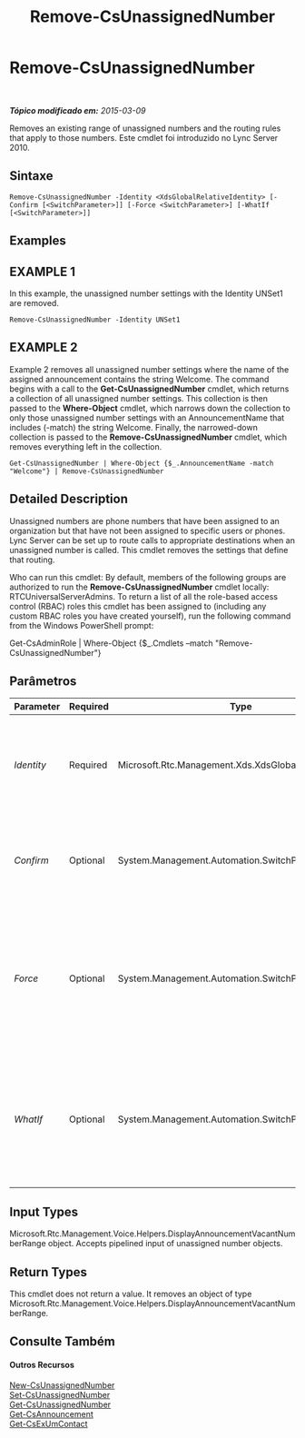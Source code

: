 ﻿---
title: Remove-CsUnassignedNumber
TOCTitle: Remove-CsUnassignedNumber
ms:assetid: 13095593-92d3-4790-99a5-5df4610652cb
ms:mtpsurl: https://technet.microsoft.com/pt-br/library/Gg398209(v=OCS.15)
ms:contentKeyID: 49305947
ms.date: 05/19/2016
mtps_version: v=OCS.15
ms.translationtype: HT
---

# Remove-CsUnassignedNumber

 

_**Tópico modificado em:** 2015-03-09_

Removes an existing range of unassigned numbers and the routing rules that apply to those numbers. Este cmdlet foi introduzido no Lync Server 2010.

## Sintaxe

    Remove-CsUnassignedNumber -Identity <XdsGlobalRelativeIdentity> [-Confirm [<SwitchParameter>]] [-Force <SwitchParameter>] [-WhatIf [<SwitchParameter>]]

## Examples

## EXAMPLE 1

In this example, the unassigned number settings with the Identity UNSet1 are removed.

    Remove-CsUnassignedNumber -Identity UNSet1

## EXAMPLE 2

Example 2 removes all unassigned number settings where the name of the assigned announcement contains the string Welcome. The command begins with a call to the **Get-CsUnassignedNumber** cmdlet, which returns a collection of all unassigned number settings. This collection is then passed to the **Where-Object** cmdlet, which narrows down the collection to only those unassigned number settings with an AnnouncementName that includes (-match) the string Welcome. Finally, the narrowed-down collection is passed to the **Remove-CsUnassignedNumber** cmdlet, which removes everything left in the collection.

    Get-CsUnassignedNumber | Where-Object {$_.AnnouncementName -match "Welcome"} | Remove-CsUnassignedNumber

## Detailed Description

Unassigned numbers are phone numbers that have been assigned to an organization but that have not been assigned to specific users or phones. Lync Server can be set up to route calls to appropriate destinations when an unassigned number is called. This cmdlet removes the settings that define that routing.

Who can run this cmdlet: By default, members of the following groups are authorized to run the **Remove-CsUnassignedNumber** cmdlet locally: RTCUniversalServerAdmins. To return a list of all the role-based access control (RBAC) roles this cmdlet has been assigned to (including any custom RBAC roles you have created yourself), run the following command from the Windows PowerShell prompt:

Get-CsAdminRole | Where-Object {$\_.Cmdlets –match "Remove-CsUnassignedNumber"}

## Parâmetros


<table>
<colgroup>
<col style="width: 25%" />
<col style="width: 25%" />
<col style="width: 25%" />
<col style="width: 25%" />
</colgroup>
<thead>
<tr class="header">
<th>Parameter</th>
<th>Required</th>
<th>Type</th>
<th>Description</th>
</tr>
</thead>
<tbody>
<tr class="odd">
<td><p><em>Identity</em></p></td>
<td><p>Required</p></td>
<td><p>Microsoft.Rtc.Management.Xds.XdsGlobalRelativeIdentity</p></td>
<td><p>The unique name for the range of unassigned numbers you want to remove.</p></td>
</tr>
<tr class="even">
<td><p><em>Confirm</em></p></td>
<td><p>Optional</p></td>
<td><p>System.Management.Automation.SwitchParameter</p></td>
<td><p>Solicita confirmação antes da execução do comando.</p></td>
</tr>
<tr class="odd">
<td><p><em>Force</em></p></td>
<td><p>Optional</p></td>
<td><p>System.Management.Automation.SwitchParameter</p></td>
<td><p>Suppresses any confirmation prompts that would otherwise be displayed before making changes.</p></td>
</tr>
<tr class="even">
<td><p><em>WhatIf</em></p></td>
<td><p>Optional</p></td>
<td><p>System.Management.Automation.SwitchParameter</p></td>
<td><p>Descreve o que aconteceria se o comando fosse executado sem ser executado de fato.</p></td>
</tr>
</tbody>
</table>


## Input Types

Microsoft.Rtc.Management.Voice.Helpers.DisplayAnnouncementVacantNumberRange object. Accepts pipelined input of unassigned number objects.

## Return Types

This cmdlet does not return a value. It removes an object of type Microsoft.Rtc.Management.Voice.Helpers.DisplayAnnouncementVacantNumberRange.

## Consulte Também

#### Outros Recursos

[New-CsUnassignedNumber](new-csunassignednumber.md)  
[Set-CsUnassignedNumber](set-csunassignednumber.md)  
[Get-CsUnassignedNumber](get-csunassignednumber.md)  
[Get-CsAnnouncement](get-csannouncement.md)  
[Get-CsExUmContact](get-csexumcontact.md)

